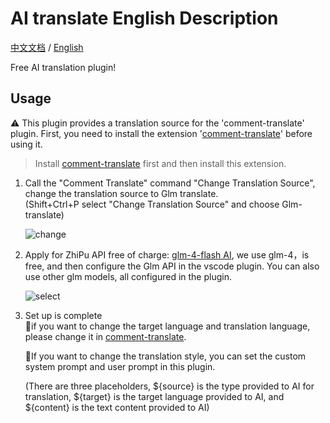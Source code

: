 # AI translate English Description

[中文文档](README.zh-cn.md) / [English ](README.md)

Free AI translation plugin!

## Usage

⚠️ This plugin provides a translation source for the 'comment-translate' plugin. First, you need to install the extension '[comment-translate](https://marketplace.visualstudio.com/items?itemName=intellsmi.comment-translate)' before using it.

> Install [comment-translate](https://marketplace.visualstudio.com/items?itemName=intellsmi.comment-translate) first and then install this extension.
> 

1. Call the "Comment Translate" command "Change Translation Source", change the translation source to Glm translate.  
   (Shift+Ctrl+P select "Change Translation Source" and choose Glm-translate)  

    ![change](https://i.postimg.cc/LX0hz6hn/change.png)

2. Apply for ZhiPu API free of charge: [glm-4-flash AI](https://www.bigmodel.cn/usercenter/proj-mgmt/apikeys), we use glm-4，is free, and then configure the Glm API in the vscode plugin. You can also use other glm models, all configured in the plugin.

    ![select](https://i.postimg.cc/c12rCHVz/select.png)

3. Set up is complete  
   🤡if you want to change the target language and translation language, please change it in [comment-translate](https://marketplace.visualstudio.com/items?itemName=intellsmi.comment-translate).
   
   🤡If you want to change the translation style, you can set the custom system prompt and user prompt in this plugin.
   
   (There are three placeholders, \${source} is the type provided to AI for translation, \${target} is the target language provided to AI, and \${content} is the text content provided to AI)  

   